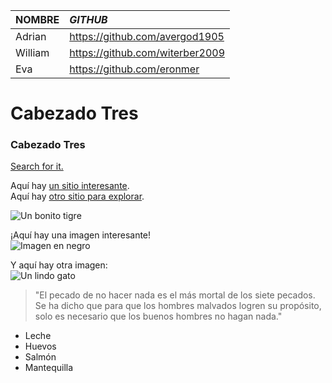 | NOMBRE     | _GITHUB_                          |
|:-----------|:---------------------------------|
| Adrian     | https://github.com/avergod1905   |
| William    | https://github.com/witerber2009 |
| Eva        | https://github.com/eronmer      |

# Cabezado Tres
### Cabezado Tres
[Search for it.](https://www.google.com)

Aquí hay [un sitio interesante][un lugar divertido].  
Aquí hay [otro sitio para explorar][otro-sitio].  

[un lugar divertido]: https://www.zombo.com  
[otro-sitio]: https://www.stumbleupon.com  

![Un bonito tigre](https://example.com/tiger.png)

¡Aquí hay una imagen interesante!  
![Imagen en negro][Negro]  

Y aquí hay otra imagen:  
![Un lindo gato][Gato]  

[Negro]: https://upload.wikimedia.org/wikipedia/commons/a/a3/81_INF_DIV_SSI.jpg  
[Gato]: http://icons.iconarchive.com/icons/google/noto-emoji-animals-nature/256/22221-cat-icon.png 


> "El pecado de no hacer nada es el más mortal de los siete pecados.  
> Se ha dicho que para que los hombres malvados logren su propósito,  
> solo es necesario que los buenos hombres no hagan nada."

* Leche  
* Huevos  
* Salmón  
* Mantequilla

